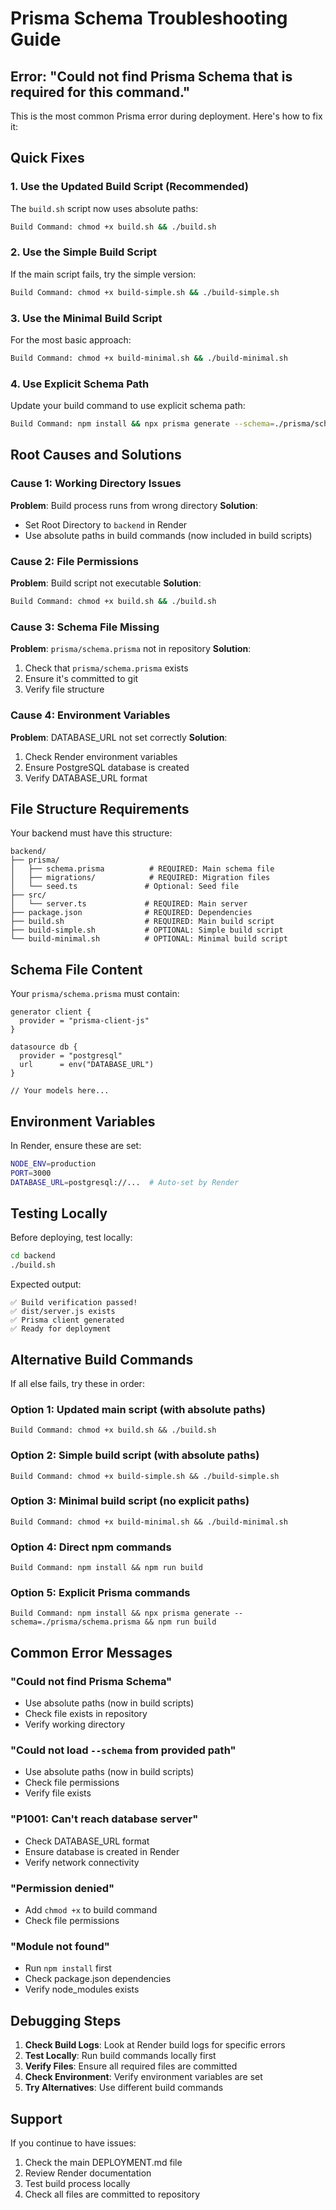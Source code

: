 # Prisma Schema Troubleshooting Guide

## Error: "Could not find Prisma Schema that is required for this command."

This is the most common Prisma error during deployment. Here's how to fix it:

## Quick Fixes

### 1. Use the Updated Build Script (Recommended)
The `build.sh` script now uses absolute paths:
```bash
Build Command: chmod +x build.sh && ./build.sh
```

### 2. Use the Simple Build Script
If the main script fails, try the simple version:
```bash
Build Command: chmod +x build-simple.sh && ./build-simple.sh
```

### 3. Use the Minimal Build Script
For the most basic approach:
```bash
Build Command: chmod +x build-minimal.sh && ./build-minimal.sh
```

### 4. Use Explicit Schema Path
Update your build command to use explicit schema path:
```bash
Build Command: npm install && npx prisma generate --schema=./prisma/schema.prisma && npm run build
```

## Root Causes and Solutions

### Cause 1: Working Directory Issues
**Problem**: Build process runs from wrong directory
**Solution**: 
- Set Root Directory to `backend` in Render
- Use absolute paths in build commands (now included in build scripts)

### Cause 2: File Permissions
**Problem**: Build script not executable
**Solution**:
```bash
Build Command: chmod +x build.sh && ./build.sh
```

### Cause 3: Schema File Missing
**Problem**: `prisma/schema.prisma` not in repository
**Solution**:
1. Check that `prisma/schema.prisma` exists
2. Ensure it's committed to git
3. Verify file structure

### Cause 4: Environment Variables
**Problem**: DATABASE_URL not set correctly
**Solution**:
1. Check Render environment variables
2. Ensure PostgreSQL database is created
3. Verify DATABASE_URL format

## File Structure Requirements

Your backend must have this structure:
```
backend/
├── prisma/
│   ├── schema.prisma          # REQUIRED: Main schema file
│   ├── migrations/            # REQUIRED: Migration files
│   └── seed.ts               # Optional: Seed file
├── src/
│   └── server.ts             # REQUIRED: Main server
├── package.json              # REQUIRED: Dependencies
├── build.sh                  # REQUIRED: Main build script
├── build-simple.sh           # OPTIONAL: Simple build script
└── build-minimal.sh          # OPTIONAL: Minimal build script
```

## Schema File Content

Your `prisma/schema.prisma` must contain:
```prisma
generator client {
  provider = "prisma-client-js"
}

datasource db {
  provider = "postgresql"
  url      = env("DATABASE_URL")
}

// Your models here...
```

## Environment Variables

In Render, ensure these are set:
```bash
NODE_ENV=production
PORT=3000
DATABASE_URL=postgresql://...  # Auto-set by Render
```

## Testing Locally

Before deploying, test locally:
```bash
cd backend
./build.sh
```

Expected output:
```
✅ Build verification passed!
✅ dist/server.js exists
✅ Prisma client generated
✅ Ready for deployment
```

## Alternative Build Commands

If all else fails, try these in order:

### Option 1: Updated main script (with absolute paths)
```
Build Command: chmod +x build.sh && ./build.sh
```

### Option 2: Simple build script (with absolute paths)
```
Build Command: chmod +x build-simple.sh && ./build-simple.sh
```

### Option 3: Minimal build script (no explicit paths)
```
Build Command: chmod +x build-minimal.sh && ./build-minimal.sh
```

### Option 4: Direct npm commands
```
Build Command: npm install && npm run build
```

### Option 5: Explicit Prisma commands
```
Build Command: npm install && npx prisma generate --schema=./prisma/schema.prisma && npm run build
```

## Common Error Messages

### "Could not find Prisma Schema"
- Use absolute paths (now in build scripts)
- Check file exists in repository
- Verify working directory

### "Could not load `--schema` from provided path"
- Use absolute paths (now in build scripts)
- Check file permissions
- Verify file exists

### "P1001: Can't reach database server"
- Check DATABASE_URL format
- Ensure database is created in Render
- Verify network connectivity

### "Permission denied"
- Add `chmod +x` to build command
- Check file permissions

### "Module not found"
- Run `npm install` first
- Check package.json dependencies
- Verify node_modules exists

## Debugging Steps

1. **Check Build Logs**: Look at Render build logs for specific errors
2. **Test Locally**: Run build commands locally first
3. **Verify Files**: Ensure all required files are committed
4. **Check Environment**: Verify environment variables are set
5. **Try Alternatives**: Use different build commands

## Support

If you continue to have issues:
1. Check the main DEPLOYMENT.md file
2. Review Render documentation
3. Test build process locally
4. Check all files are committed to repository 